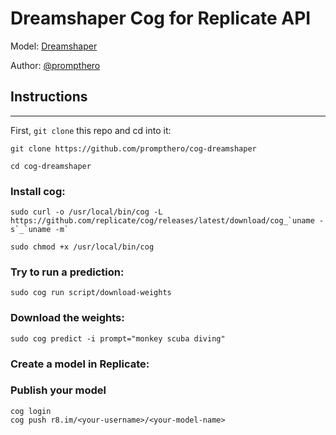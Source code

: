 # Dreamshaper Cog for Replicate API

Model: [Dreamshaper](https://prompthero.com/ai-models/dreamshaper-download)

Author: [@prompthero](prompthero.com)

## Instructions

---

First, `git clone` this repo and cd into it:

```
git clone https://github.com/prompthero/cog-dreamshaper

cd cog-dreamshaper
```

### Install cog:

```
sudo curl -o /usr/local/bin/cog -L https://github.com/replicate/cog/releases/latest/download/cog_`uname -s`_`uname -m`

sudo chmod +x /usr/local/bin/cog
```

### Try to run a prediction:

```
sudo cog run script/download-weights
```

### Download the weights:

```
sudo cog predict -i prompt="monkey scuba diving"
```

### Create a model in Replicate:

### Publish your model

```
cog login
cog push r8.im/<your-username>/<your-model-name>
```
